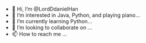 - 👋 Hi, I’m @LordDdanielHan
- 👀 I’m interested in Java, Python, and playing piano...
- 🌱 I’m currently learning Python...
- 💞️ I’m looking to collaborate on ...
- 📫 How to reach me ...

<!---
LordDdanielHan/LordDdanielHan is a ✨ special ✨ repository because its `README.md` (this file) appears on your GitHub profile.
You can click the Preview link to take a look at your changes.
--->
